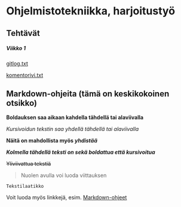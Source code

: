 # Ohjelmistotekniikka, harjoitustyö
## Tehtävät
##### Viikko 1

[gitlog.txt](https://github.com/maijams/ot-harjoitustyo/blob/master/laskarit/viikko1/gitlog.txt)

[komentorivi.txt](https://github.com/maijams/ot-harjoitustyo/blob/master/laskarit/viikko1/komentorivi.txt)


## Markdown-ohjeita (tämä on keskikokoinen otsikko)

**Boldauksen saa aikaan kahdella tähdellä tai alaviivalla**

*Kursivoidun tekstin saa yhdellä tähdellä tai alaviivalla*

**Näitä on mahdollista myös _yhdistää_**

***Kolmella tähdellä teksti on sekä boldattua että kursivoitua***

~~Yliviivattua tekstiä~~

> Nuolen avulla voi luoda viittauksen

```
Tekstilaatikko
```

Voit luoda myös linkkejä, esim. [Markdown-ohjeet](https://docs.github.com/en/get-started/writing-on-github/getting-started-with-writing-and-formatting-on-github/basic-writing-and-formatting-syntax)


